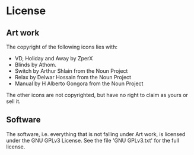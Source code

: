 # License

## Art work

The copyright of the following icons lies with:
* VD, Holiday and Away by ZperX
* Blinds by Athom.
* Switch by Arthur Shlain from the Noun Project
* Relax by Delwar Hossain from the Noun Project
* Manual by H Alberto Gongora from the Noun Project

The other icons are not copyrighted, but have no right to claim as yours or sell it.

## Software
The software, i.e. everything that is not falling under Art work, is licensed under the GNU GPLv3 License. See the file 'GNU GPLv3.txt' for the full license.
